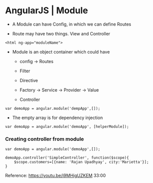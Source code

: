 # AngularJS | Module

* A Module can have Config, in which we can define Routes

* Route may have two things. View and Controller

```
<html ng-app="moduleName">
```

* Module is an object container which could have
	
	* config -> Routes
	
	* Filter
	
	* Directive
	
	* Factory -> Service -> Provider -> Value
	
	* Controller
	
```
var demoApp = angular.module('dempApp',[]);
```

* The empty array is for dependency injection

```
var demoApp = angular.module('demoApp', [helperModule]);
```

### Creating controller from module
```
var demoApp = angular.module('demoApp',[]);

demoApp.controller('SimpleController', function($scope){
	$scope.customers=[{name: 'Rajan Upadhyay', city:'Marietta'}];
}
```

Reference:
https://youtu.be/i9MHigUZKEM  33:00



